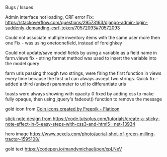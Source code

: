 Bugs / Issues

Admin interface not loading, CRF error
Fix: https://stackoverflow.com/questions/29573163/django-admin-login-suddenly-demanding-csrf-token/70572093#70572093

Could not associate multiple inventory items with the same user more then one
Fix - was using onetoonefield, instead of foreighkey

Could not update/save model fields by using a variable as a field name in farm.views
fix - string format method was used to insert the variable into the model query

farm urls passing through two strings, were firing the first function in views every time because the first url can always avcept two strings.
Quick fix - added a third (unised) parameter to url to differantiate urls

toasts were always showing with opacity 0 
fixed by adding css to make fully opaque, then using jquery's fadeout() function to remove the message

gold icon from <a href="https://www.flaticon.com/free-icons/coin" title="coin icons">Coin icons created by Freepik - Flaticon

stick note design from https://code.tutsplus.com/tutorials/create-a-sticky-note-effect-in-5-easy-steps-with-css3-and-html5--net-13934

hero image https://www.pexels.com/photo/aerial-shot-of-green-milling-tractor-1595108/

gold text https://codepen.io/mandymichael/pen/xpLNeV


